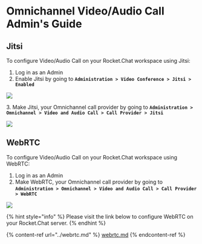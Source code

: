 # Omnichannel Video/Audio Call Admin's Guide

## Jitsi

To configure Video/Audio Call on your Rocket.Chat workspace using Jitsi:

1. Log in as an Admin
2. Enable Jitsi by going to **`Administration > Video Conference > Jitsi > Enabled`**

![](https://t4207297.p.clickup-attachments.com/t4207297/6c28879c-fa56-433e-adb8-9d0275163bd0/image.png)

3\. Make Jitsi, your Omnichannel call provider by going to **`Administration > Omnichannel > Video and Audio Call > Call Provider > Jitsi`**

![](https://t4207297.p.clickup-attachments.com/t4207297/261da57d-1d84-436c-98f5-39dadad9dacf/image.png)

## WebRTC



To configure Video/Audio Call on your Rocket.Chat workspace using WebRTC:

1. Log in as an Admin
2. Make WebRTC, your Omnichannel call provider by going to **`Administration > Omnichannel > Video and Audio Call > Call Provider > WebRTC`**

![](../../../../.gitbook/assets/2021-12-06\_15-33-08.png)

{% hint style="info" %}
Please visit the link below to configure WebRTC on your Rocket.Chat server.
{% endhint %}

{% content-ref url="../webrtc.md" %}
[webrtc.md](../webrtc.md)
{% endcontent-ref %}

